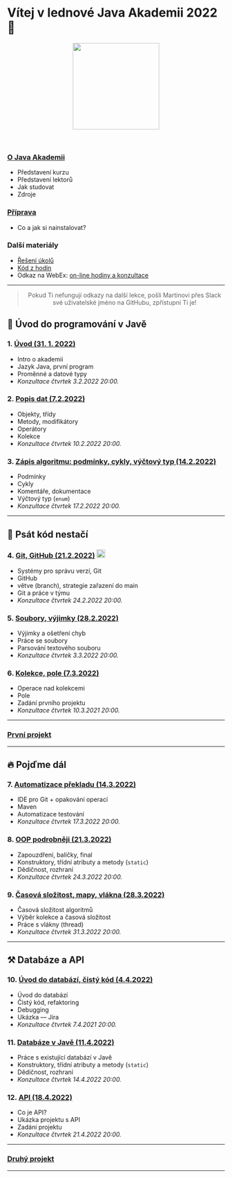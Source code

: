 
# Vítej v&nbsp;lednové Java Akademii 2022 👋

<p align="center">
  <img src="https://engeto.cz/wp-content/uploads/2019/01/engeto-square.png" width="200" height="200">
</p>
<!-- Zarovnání pomocí stylů na GitHubu nefunguje, je potřeba použít
     atribut align.
-->
<!--<p align="center">
  <img alt="engeto-logo" width="80px" src="https://engeto.cz/wp-content/uploads/2019/01/engeto-square.png" />
  <img alt="python-logo" width="70px" src="https://hackaday.com/wp-content/uploads/2019/09/python-logo.png" />
</p>-->
<br>

### [O&nbsp;Java Akademii](o-akademii.md)
- Představení kurzu
- Představení lektorů
- Jak studovat
- Zdroje

### [Příprava](priprava.md)
- Co a jak si nainstalovat?

### Další materiály
- [Řešení úkolů](https://github.com/ENGETO-Java-Akademie-2022-01/ukoly-a-reseni)
- [Kód z hodin](https://github.com/ENGETO-Java-Akademie-2022-01/kod-z-hodin)
- Odkaz na WebEx: [on-line hodiny a konzultace](https://engeto.my.webex.com/engeto.my/j.php?MTID=mae40d5ba414dd4dbb5a227ad60fdc0da&launchApp=true)

---

> <div style="text-align: center">Pokud Ti nefungují odkazy na další lekce, pošli Martinovi přes Slack své uživatelské jméno na GitHubu, zpřístupní Ti je!</div>


## 🐌 Úvod do programování v Javě
### 1. [Úvod (31. 1. 2022)](https://github.com/ENGETO-Java-Akademie-2022-01/lekce_01)
- Intro o&nbsp;akademii
- Jazyk Java, první program
- Proměnné a&nbsp;datové typy
- _Konzultace čtvrtek 3.2.2022 20:00._
### 2. [Popis dat (7.2.2022)](https://github.com/ENGETO-Java-Akademie-2022-01/content/tree/main/lekce_02)
- Objekty, třídy
- Metody, modifikátory
- Operátory
- Kolekce
- _Konzultace čtvrtek 10.2.2022 20:00._
### 3. [Zápis algoritmu: podmínky, cykly, výčtový typ (14.2.2022)](https://github.com/ENGETO-Java-Akademie-2022-01/content/tree/main/lekce_03)
- Podmínky
- Cykly
- Komentáře, dokumentace
- Výčtový typ (`enum`)
- _Konzultace čtvrtek 17.2.2022 20:00._

---

## 🦅 Psát kód nestačí
### 4. [Git, GitHub (21.2.2022)](https://github.com/ENGETO-Java-Akademie-2022-01/content/tree/main/lekce_04) <img alt="git-logo" width="20px" src="https://image.freepik.com/free-icon/github-cat-in-a-circle_318-41747.jpg" />
- Systémy pro správu verzí, Git
- GitHub
- větve (branch), strategie zařazení do main
- Git a&nbsp;práce v týmu
- _Konzultace čtvrtek 24.2.2022 20:00._
### 5. [Soubory, výjimky (28.2.2022)](https://github.com/ENGETO-Java-Akademie-2022-01/content/tree/main/lekce_05)
- Výjimky a ošetření chyb
- Práce se soubory
- Parsování textového souboru
- _Konzultace čtvrtek 3.3.2022 20:00._
### 6. [Kolekce, pole (7.3.2022)](https://github.com/ENGETO-Java-Akademie-2022-01/content/tree/main/lekce_06)
- Operace nad kolekcemi
- Pole
- Zadání prvního projektu
- _Konzultace čtvrtek 10.3.2021 20:00._

---

### [První projekt](https://github.com/ENGETO-Java-Akademie-2022-01/content/tree/main/projekt_01)

---

## 🔥 Pojďme dál

### 7. [Automatizace překladu (14.3.2022)](https://github.com/ENGETO-Java-Akademie-2022-01/content/tree/main/lekce_07)
  - IDE pro Git + opakování operací
  - Maven
  - Automatizace testování
  - _Konzultace čtvrtek 17.3.2022 20:00._
### 8. [OOP podrobněji (21.3.2022)](https://github.com/ENGETO-Java-Akademie-2022-01/content/tree/main/lekce_08)
  - Zapouzdření, balíčky, final
  - Konstruktory, třídní atributy a metody (```static```)
  - Dědičnost, rozhraní
  - _Konzultace čtvrtek 24.3.2022 20:00._
### 9. [Časová složitost, mapy, vlákna (28.3.2022)](https://github.com/ENGETO-Java-Akademie-2022-01/content/tree/main/lekce_09)
  - Časová složitost algoritmů
  - Výběr kolekce a&nbsp;časová složitost
  - Práce s vlákny (thread)
  - _Konzultace čtvrtek 31.3.2022 20:00._

---

## ⚒ Databáze a API

### 10. [Úvod do databází, čistý kód (4.4.2022)](https://github.com/ENGETO-Java-Akademie-2022-01/content/tree/main/lekce_10)
  - Úvod do databází
  - Čistý kód, refaktoring
  - Debugging
  - Ukázka &mdash; Jira
  - _Konzultace čtvrtek 7.4.2021 20:00._
### 11. [Databáze v Javě (11.4.2022)](https://github.com/ENGETO-Java-Akademie-2022-01/content/tree/main/lekce_11)
  - Práce s existující databází v&nbsp;Javě
  - Konstruktory, třídní atributy a metody (```static```)
  - Dědičnost, rozhraní
  - _Konzultace čtvrtek 14.4.2022 20:00._
### 12. [API (18.4.2022)](https://github.com/ENGETO-Java-Akademie-2022-01/content/tree/main/lekce_12)
  - Co je API?
  - Ukázka projektu s API
  - Zadání projektu
  - _Konzultace čtvrtek 21.4.2022 20:00._

---


### [Druhý projekt](https://github.com/ENGETO-Java-Akademie-2022-01/content/tree/main/projekt_02)

---

<!--
---

### 📺 Goodies & urls
<details>
  <summary>🔽 click</summary>

<!--START_SECTION:details->
- 🐍 [minimalist presentation](https://docs.google.com/presentation/d/1BKgmTrre-Go78OjExTP2JfaXTgUZ1KX2RRoayX6grsk/edit#slide=id.ga479756cdf_0_6)
- 🦆 [Lesson01, repl.it](https://repl.it/)
- 🐝 [Lesson01, slack](https://slack.com/intl/en-cz/)
- 🐔 [Lesson01, engeto.com](https://engeto.com/cs/)
- 🦋 [Lesson01, built-in functions](https://docs.python.org/3/library/functions.html)

- 🐖 [Lesson11, mockaroo.com](https://mockaroo.com/)
- 🐄 [Lesson11, json](https://docs.python.org/3/library/json.html)
- 🐈 [Lesson11, sys](https://docs.python.org/3/library/sys.html)
- 🐕 [Lesson11, os](https://docs.python.org/3/library/os.html)
<!--END_SECTION:details->

</details>

---

<br>

### 🆕 Issues
<!--START_SECTION:activities->
1. 💥 Issue [#1](https://github.com/Bralor/python-academy-2021/issues/1) - new content of the first lesson 💪
2. ➕ Issue [#2](https://github.com/Bralor/python-academy-2021/issues/2) - new content of the second lesson ☝
3. ➕ Issue [#26](https://github.com/Bralor/python-academy-2021/issues/26) - update the content of the 11th lesson 🎆
4. ✅ Issue [#26](https://github.com/Bralor/python-academy-2021/issues/26) - completed! 💪
<!--END_SECTION:activities->

---

### 🏫 FAQ
<details>
  <summary>🔽 Others</summary>

  ### What is [Engeto](https://engeto.cz/o-nas/)❓
  It is a company that helps to educate people in the field of information
  technologies.

  ### What is [Python](https://www.python.org)❓
  It is an ideal programming language for complete beginners.

  ### Even in 2020❓
  Sure, still belongs among the top 4
  (➡ [check the source](https://www.codingame.com/work/codingame-developer-survey-2020/#page6))

  ### Where to start ❓
  The best place is the official website
  (➡ [especially the community section](https://www.python.org/community/))

</details>

---
-->
